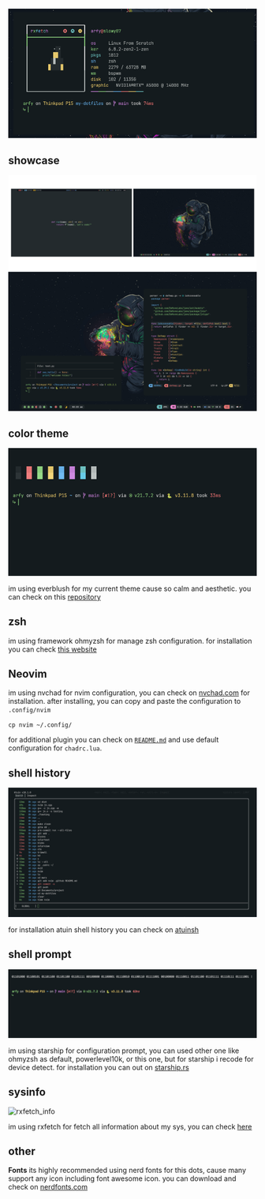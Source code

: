 ![banner](.github/banner.png)


## showcase

![banner_desktop1](.github/dekstop_banner1.png)
![banner_desktop2](.github/desktop_banner2.png)

## color theme

![colorblocks](.github/colorblocks.png)

im using everblush for my current theme cause so calm and aesthetic. you can check on this [repository](https://github.com/Everblush)

## zsh

im using framework ohmyzsh for manage zsh configuration. for installation you can check [this website](https://ohmyz.sh/)

## Neovim

im using nvchad for nvim configuration, you can check on [nvchad.com](https://nvchad.com/) for installation.
after installing, you can copy and paste the configuration to ``.config/nvim``

```
cp nvim ~/.config/
```
for additional plugin you can check on [`README.md`](nvim/README.md) and use default configuration for ``chadrc.lua``.

## shell history

![terminalhis](.github/atuin.png)

for installation atuin shell history you can check on [atuinsh](https://github.com/atuinsh/atuin#install)

## shell prompt

![starship_shell_prompt_image](.github/starship.png)


im using starship for configuration prompt, you can used other one like ohmyzsh as default, powerlevel10k, or this one, but for starship i recode for device detect. for installation you can out on [starship.rs](https://starship.rs/guide/#%F0%9F%9A%80-installation)

## sysinfo

![rxfetch_info](./github/rxfetch.png)

im using rxfetch for fetch all information about my sys, you can check [here](https://github.com/Mangeshrex/rxfetch)

## other

**Fonts**
its highly recommended using nerd fonts for this dots, cause many support any icon including font awesome icon. you can download and check on [nerdfonts.com](https://www.nerdfonts.com/)
